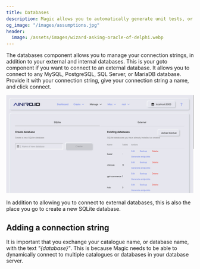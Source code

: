 ```yaml
---
title: Databases
description: Magic allows you to automatically generate unit tests, or integration tests. The assumptions component allows you to automatically run all such tests to sanity check your system's health.
og_image: "/images/assumptions.jpg"
header:
  image: /assets/images/wizard-asking-oracle-of-delphi.webp
---
```


The databases component allows you to manage your connection strings, in addition to your external
and internal databases. This is your goto component if you want to connect to an external database.
It allows you to connect to any MySQL, PostgreSQL, SQL Server, or MariaDB database. Provide it with
your connection string, give your connection string a name, and click connect.

![Assumptions](/images/databases.jpg)

In addition to allowing you to connect to external databases, this is also the place you go to create
a new SQLite database.

## Adding a connection string

It is important that you exchange your catalogue name, or database name, with the text _"{database}"_.
This is because Magic needs to be able to dynamically connect to multiple catalogues or databases
in your database server.
